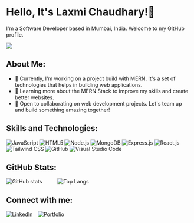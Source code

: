 # Hello, It's Laxmi Chaudhary!👋 

I'm a Software Developer based in Mumbai, India. 
Welcome to my GitHub profile.

![](https://komarev.com/ghpvc/?username=ltc01&color=blue)

## About Me:

- 🔭 Currently, I'm working on a project build with MERN. It's a set of technologies that helps in building web applications.
- 🌱 Learning more about the MERN Stack to improve my skills and create better websites.
- 👯 Open to collaborating on web development projects. Let's team up and build something amazing together!

## Skills and Technologies:

![JavaScript](https://img.shields.io/badge/JavaScript-black?style=flat-square&logo=javascript) ![HTML5](https://img.shields.io/badge/HTML5-black?style=flat-square&logo=html5) ![Node.js](https://img.shields.io/badge/-Node.js-black?style=flat-square&logo=node.js) ![MongoDB](https://img.shields.io/badge/-MongoDB-black?style=flat-square&logo=mongodb) ![Express.js](https://img.shields.io/badge/-Express.js-black?style=flat-square&logo=express) ![React.js](https://img.shields.io/badge/-React.js-black?style=flat-square&logo=react) ![Tailwind CSS](https://img.shields.io/badge/-Tailwind_CSS-black?style=flat-square&logo=tailwind-css) ![GitHub](https://img.shields.io/badge/-GitHub-black?style=flat-square&logo=github) ![Visual Studio Code](https://img.shields.io/badge/-Visual_Studio_Code-black?style=flat-square&logo=visual-studio-code)
  
## GitHub Stats:

![GitHub stats](https://github-readme-stats.vercel.app/api?username=ltc01&show_icons=true&theme=dark)&emsp;&emsp;&emsp;![Top Langs](https://github-readme-stats.vercel.app/api/top-langs/?username=ltc01&layout=compact&theme=dark)

## Connect with me:

[![LinkedIn](https://img.shields.io/badge/LinkedIn-blue?logo=linkedin)](https://www.linkedin.com/in/laxmi-c-845099188/)&emsp;[![Portfolio](https://img.shields.io/badge/Portfolio-black?logo=protodotio)](https://remarkable-tartufo-27b7f2.netlify.app/)

